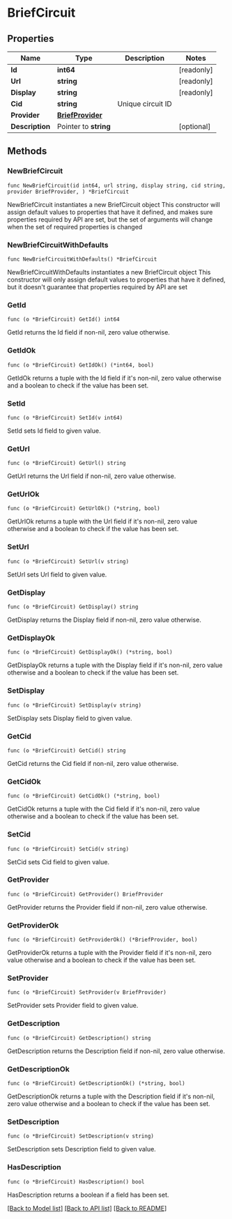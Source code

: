 # BriefCircuit

## Properties

Name | Type | Description | Notes
------------ | ------------- | ------------- | -------------
**Id** | **int64** |  | [readonly] 
**Url** | **string** |  | [readonly] 
**Display** | **string** |  | [readonly] 
**Cid** | **string** | Unique circuit ID | 
**Provider** | [**BriefProvider**](BriefProvider.md) |  | 
**Description** | Pointer to **string** |  | [optional] 

## Methods

### NewBriefCircuit

`func NewBriefCircuit(id int64, url string, display string, cid string, provider BriefProvider, ) *BriefCircuit`

NewBriefCircuit instantiates a new BriefCircuit object
This constructor will assign default values to properties that have it defined,
and makes sure properties required by API are set, but the set of arguments
will change when the set of required properties is changed

### NewBriefCircuitWithDefaults

`func NewBriefCircuitWithDefaults() *BriefCircuit`

NewBriefCircuitWithDefaults instantiates a new BriefCircuit object
This constructor will only assign default values to properties that have it defined,
but it doesn't guarantee that properties required by API are set

### GetId

`func (o *BriefCircuit) GetId() int64`

GetId returns the Id field if non-nil, zero value otherwise.

### GetIdOk

`func (o *BriefCircuit) GetIdOk() (*int64, bool)`

GetIdOk returns a tuple with the Id field if it's non-nil, zero value otherwise
and a boolean to check if the value has been set.

### SetId

`func (o *BriefCircuit) SetId(v int64)`

SetId sets Id field to given value.


### GetUrl

`func (o *BriefCircuit) GetUrl() string`

GetUrl returns the Url field if non-nil, zero value otherwise.

### GetUrlOk

`func (o *BriefCircuit) GetUrlOk() (*string, bool)`

GetUrlOk returns a tuple with the Url field if it's non-nil, zero value otherwise
and a boolean to check if the value has been set.

### SetUrl

`func (o *BriefCircuit) SetUrl(v string)`

SetUrl sets Url field to given value.


### GetDisplay

`func (o *BriefCircuit) GetDisplay() string`

GetDisplay returns the Display field if non-nil, zero value otherwise.

### GetDisplayOk

`func (o *BriefCircuit) GetDisplayOk() (*string, bool)`

GetDisplayOk returns a tuple with the Display field if it's non-nil, zero value otherwise
and a boolean to check if the value has been set.

### SetDisplay

`func (o *BriefCircuit) SetDisplay(v string)`

SetDisplay sets Display field to given value.


### GetCid

`func (o *BriefCircuit) GetCid() string`

GetCid returns the Cid field if non-nil, zero value otherwise.

### GetCidOk

`func (o *BriefCircuit) GetCidOk() (*string, bool)`

GetCidOk returns a tuple with the Cid field if it's non-nil, zero value otherwise
and a boolean to check if the value has been set.

### SetCid

`func (o *BriefCircuit) SetCid(v string)`

SetCid sets Cid field to given value.


### GetProvider

`func (o *BriefCircuit) GetProvider() BriefProvider`

GetProvider returns the Provider field if non-nil, zero value otherwise.

### GetProviderOk

`func (o *BriefCircuit) GetProviderOk() (*BriefProvider, bool)`

GetProviderOk returns a tuple with the Provider field if it's non-nil, zero value otherwise
and a boolean to check if the value has been set.

### SetProvider

`func (o *BriefCircuit) SetProvider(v BriefProvider)`

SetProvider sets Provider field to given value.


### GetDescription

`func (o *BriefCircuit) GetDescription() string`

GetDescription returns the Description field if non-nil, zero value otherwise.

### GetDescriptionOk

`func (o *BriefCircuit) GetDescriptionOk() (*string, bool)`

GetDescriptionOk returns a tuple with the Description field if it's non-nil, zero value otherwise
and a boolean to check if the value has been set.

### SetDescription

`func (o *BriefCircuit) SetDescription(v string)`

SetDescription sets Description field to given value.

### HasDescription

`func (o *BriefCircuit) HasDescription() bool`

HasDescription returns a boolean if a field has been set.


[[Back to Model list]](../README.md#documentation-for-models) [[Back to API list]](../README.md#documentation-for-api-endpoints) [[Back to README]](../README.md)


